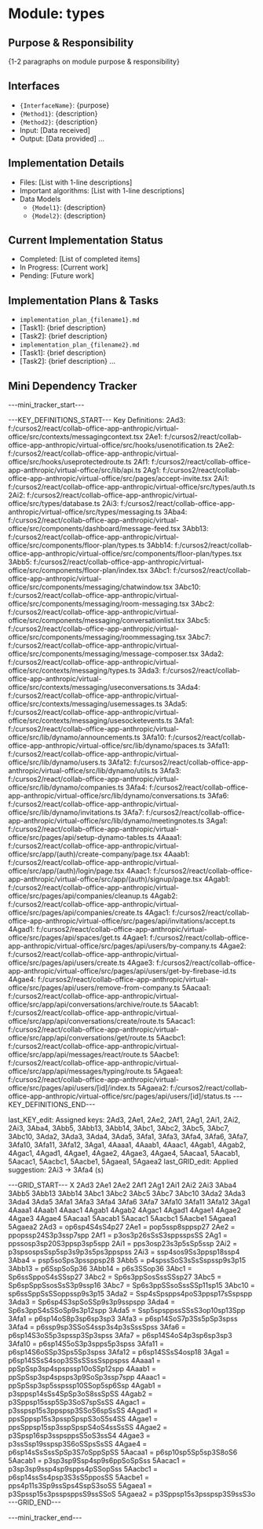 # Module: types

## Purpose & Responsibility
{1-2 paragraphs on module purpose & responsibility}

## Interfaces
* `{InterfaceName}`: {purpose}
* `{Method1}`: {description}
* `{Method2}`: {description}
* Input: [Data received]
* Output: [Data provided]
...

## Implementation Details
* Files: [List with 1-line descriptions]
* Important algorithms: [List with 1-line descriptions]
* Data Models
    * `{Model1}`: {description}
    * `{Model2}`: {description}

## Current Implementation Status
* Completed: [List of completed items]
* In Progress: [Current work]
* Pending: [Future work]

## Implementation Plans & Tasks
* `implementation_plan_{filename1}.md`
* [Task1]: {brief description}
* [Task2]: {brief description}
* `implementation_plan_{filename2}.md`
* [Task1]: {brief description}
* [Task2]: {brief description} 
...

## Mini Dependency Tracker
---mini_tracker_start---

---KEY_DEFINITIONS_START---
Key Definitions:
2Ad3: f:/cursos2/react/collab-office-app-anthropic/virtual-office/src/contexts/messagingcontext.tsx
2Ae1: f:/cursos2/react/collab-office-app-anthropic/virtual-office/src/hooks/usenotification.ts
2Ae2: f:/cursos2/react/collab-office-app-anthropic/virtual-office/src/hooks/useprotectedroute.ts
2Af1: f:/cursos2/react/collab-office-app-anthropic/virtual-office/src/lib/api.ts
2Ag1: f:/cursos2/react/collab-office-app-anthropic/virtual-office/src/pages/accept-invite.tsx
2Ai1: f:/cursos2/react/collab-office-app-anthropic/virtual-office/src/types/auth.ts
2Ai2: f:/cursos2/react/collab-office-app-anthropic/virtual-office/src/types/database.ts
2Ai3: f:/cursos2/react/collab-office-app-anthropic/virtual-office/src/types/messaging.ts
3Aba4: f:/cursos2/react/collab-office-app-anthropic/virtual-office/src/components/dashboard/message-feed.tsx
3Abb13: f:/cursos2/react/collab-office-app-anthropic/virtual-office/src/components/floor-plan/types.ts
3Abb14: f:/cursos2/react/collab-office-app-anthropic/virtual-office/src/components/floor-plan/types.tsx
3Abb5: f:/cursos2/react/collab-office-app-anthropic/virtual-office/src/components/floor-plan/index.tsx
3Abc1: f:/cursos2/react/collab-office-app-anthropic/virtual-office/src/components/messaging/chatwindow.tsx
3Abc10: f:/cursos2/react/collab-office-app-anthropic/virtual-office/src/components/messaging/room-messaging.tsx
3Abc2: f:/cursos2/react/collab-office-app-anthropic/virtual-office/src/components/messaging/conversationlist.tsx
3Abc5: f:/cursos2/react/collab-office-app-anthropic/virtual-office/src/components/messaging/roommessaging.tsx
3Abc7: f:/cursos2/react/collab-office-app-anthropic/virtual-office/src/components/messaging/message-composer.tsx
3Ada2: f:/cursos2/react/collab-office-app-anthropic/virtual-office/src/contexts/messaging/types.ts
3Ada3: f:/cursos2/react/collab-office-app-anthropic/virtual-office/src/contexts/messaging/useconversations.ts
3Ada4: f:/cursos2/react/collab-office-app-anthropic/virtual-office/src/contexts/messaging/usemessages.ts
3Ada5: f:/cursos2/react/collab-office-app-anthropic/virtual-office/src/contexts/messaging/usesocketevents.ts
3Afa1: f:/cursos2/react/collab-office-app-anthropic/virtual-office/src/lib/dynamo/announcements.ts
3Afa10: f:/cursos2/react/collab-office-app-anthropic/virtual-office/src/lib/dynamo/spaces.ts
3Afa11: f:/cursos2/react/collab-office-app-anthropic/virtual-office/src/lib/dynamo/users.ts
3Afa12: f:/cursos2/react/collab-office-app-anthropic/virtual-office/src/lib/dynamo/utils.ts
3Afa3: f:/cursos2/react/collab-office-app-anthropic/virtual-office/src/lib/dynamo/companies.ts
3Afa4: f:/cursos2/react/collab-office-app-anthropic/virtual-office/src/lib/dynamo/conversations.ts
3Afa6: f:/cursos2/react/collab-office-app-anthropic/virtual-office/src/lib/dynamo/invitations.ts
3Afa7: f:/cursos2/react/collab-office-app-anthropic/virtual-office/src/lib/dynamo/meetingnotes.ts
3Aga1: f:/cursos2/react/collab-office-app-anthropic/virtual-office/src/pages/api/setup-dynamo-tables.ts
4Aaaa1: f:/cursos2/react/collab-office-app-anthropic/virtual-office/src/app/(auth)/create-company/page.tsx
4Aaab1: f:/cursos2/react/collab-office-app-anthropic/virtual-office/src/app/(auth)/login/page.tsx
4Aaac1: f:/cursos2/react/collab-office-app-anthropic/virtual-office/src/app/(auth)/signup/page.tsx
4Agab1: f:/cursos2/react/collab-office-app-anthropic/virtual-office/src/pages/api/companies/cleanup.ts
4Agab2: f:/cursos2/react/collab-office-app-anthropic/virtual-office/src/pages/api/companies/create.ts
4Agac1: f:/cursos2/react/collab-office-app-anthropic/virtual-office/src/pages/api/invitations/accept.ts
4Agad1: f:/cursos2/react/collab-office-app-anthropic/virtual-office/src/pages/api/spaces/get.ts
4Agae1: f:/cursos2/react/collab-office-app-anthropic/virtual-office/src/pages/api/users/by-company.ts
4Agae2: f:/cursos2/react/collab-office-app-anthropic/virtual-office/src/pages/api/users/create.ts
4Agae3: f:/cursos2/react/collab-office-app-anthropic/virtual-office/src/pages/api/users/get-by-firebase-id.ts
4Agae4: f:/cursos2/react/collab-office-app-anthropic/virtual-office/src/pages/api/users/remove-from-company.ts
5Aacaa1: f:/cursos2/react/collab-office-app-anthropic/virtual-office/src/app/api/conversations/archive/route.ts
5Aacab1: f:/cursos2/react/collab-office-app-anthropic/virtual-office/src/app/api/conversations/create/route.ts
5Aacac1: f:/cursos2/react/collab-office-app-anthropic/virtual-office/src/app/api/conversations/get/route.ts
5Aacbc1: f:/cursos2/react/collab-office-app-anthropic/virtual-office/src/app/api/messages/react/route.ts
5Aacbe1: f:/cursos2/react/collab-office-app-anthropic/virtual-office/src/app/api/messages/typing/route.ts
5Agaea1: f:/cursos2/react/collab-office-app-anthropic/virtual-office/src/pages/api/users/[id]/index.ts
5Agaea2: f:/cursos2/react/collab-office-app-anthropic/virtual-office/src/pages/api/users/[id]/status.ts
---KEY_DEFINITIONS_END---

last_KEY_edit: Assigned keys: 2Ad3, 2Ae1, 2Ae2, 2Af1, 2Ag1, 2Ai1, 2Ai2, 2Ai3, 3Aba4, 3Abb5, 3Abb13, 3Abb14, 3Abc1, 3Abc2, 3Abc5, 3Abc7, 3Abc10, 3Ada2, 3Ada3, 3Ada4, 3Ada5, 3Afa1, 3Afa3, 3Afa4, 3Afa6, 3Afa7, 3Afa10, 3Afa11, 3Afa12, 3Aga1, 4Aaaa1, 4Aaab1, 4Aaac1, 4Agab1, 4Agab2, 4Agac1, 4Agad1, 4Agae1, 4Agae2, 4Agae3, 4Agae4, 5Aacaa1, 5Aacab1, 5Aacac1, 5Aacbc1, 5Aacbe1, 5Agaea1, 5Agaea2
last_GRID_edit: Applied suggestion: 2Ai3 -> 3Afa4 (s)

---GRID_START---
X 2Ad3 2Ae1 2Ae2 2Af1 2Ag1 2Ai1 2Ai2 2Ai3 3Aba4 3Abb5 3Abb13 3Abb14 3Abc1 3Abc2 3Abc5 3Abc7 3Abc10 3Ada2 3Ada3 3Ada4 3Ada5 3Afa1 3Afa3 3Afa4 3Afa6 3Afa7 3Afa10 3Afa11 3Afa12 3Aga1 4Aaaa1 4Aaab1 4Aaac1 4Agab1 4Agab2 4Agac1 4Agad1 4Agae1 4Agae2 4Agae3 4Agae4 5Aacaa1 5Aacab1 5Aacac1 5Aacbc1 5Aacbe1 5Agaea1 5Agaea2
2Ad3 = op6sp4S4sS4p27
2Ae1 = pop5ssp8sppsp27
2Ae2 = ppopssp24S3p3ssp7spp
2Af1 = p3os3p26sSsS3sppsspsSS
2Ag1 = ppssosp3sp20S3ppsp3sp5spp
2Ai1 = pps3osp23s3p5sSp5ssp
2Ai2 = p3spsospsSsp5sp3s9p3s5ps3ppspss
2Ai3 = ssp4sos9Ss3ppsp18ssp4
3Aba4 = psp5soSps3pssppsp28
3Abb5 = p4spssSoS3sSsSspssp9s3p15
3Abb13 = p6SspSoSp36
3Abb14 = p6s3SSop36
3Abc1 = Sp6ssSppoS4sSSsp27
3Abc2 = Sp6s3ppSosSssSSsp27
3Abc5 = Sp6spSppSsosSsS3p9ssp16
3Abc7 = Sp6s3ppSSsoSssSSp11sp15
3Abc10 = sp6ssSppSsSSoppssp9s3p15
3Ada2 = Ssp4sSpspps4poS3ppsp17sSspspp
3Ada3 = Sp6sp4S3spSoSSp9s3p9sspspp
3Ada4 = Sp6s3ppS4sSSoSp9s3p12spp
3Ada5 = Ssp5spsppssSSsS3op10sp13Spp
3Afa1 = p6sp14oS8p3sp6sp3sp3
3Afa3 = p6sp14SoS7p3Ss5pSp3spss
3Afa4 = p6ssp9sp3SSoS4ssp3s4p3sSssSpss
3Afa6 = p6sp14S3oS5p3spssp3Sp3spss
3Afa7 = p6sp14S4oS4p3sp6sp3sp3
3Afa10 = p6sp14S5oS3p3spps5p3spss
3Afa11 = p6sp14S6oSSp3Sps5Sp3spss
3Afa12 = p6sp14SSsS4osp18
3Aga1 = p6sp14SSsS4sop3SSsSSssSsppspss
4Aaaa1 = ppSpSsp3sp4spspssp10oSSp12spp
4Aaab1 = ppSpSsp3sp4spsps3p9SoSp3ssp7spp
4Aaac1 = ppSpSsp3sp5sspssp10SSop5sp6Ssp
4Agab1 = p3sppsp14sSs4SpSp3oS8ssSpSS
4Agab2 = p3Sppsp15ssp5Sp3SoS7spSsSS
4Agac1 = p3sspsp15s3ppspsp3SSoS6spSsSS
4Agad1 = ppsSppsp15s3psspSpspS3oS5s4SS
4Agae1 = ppsSppsp15sp3sspSpspS4oS4ssSsSS
4Agae2 = p3Spsp16sp3sspsppsS5oS3ssS4
4Agae3 = p3ssSsp19sspsp3S6oSSpsSsSS
4Agae4 = p6sp14sSsSssSpSp3S7oSppSpSS
5Aacaa1 = p6sp10sp5Sp5sp3S8oS6
5Aacab1 = p3sp3sp9Ssp4sp9s6ppSoSpSss
5Aacac1 = p3sp3sp9ssp4sp9spps4pSSopSss
5Aacbc1 = p6sp14ssSs4psp3S3sS5pposSS
5Aacbe1 = pps4p11s3Sp9ssSps4SspS3soSS
5Agaea1 = p3Spssp15s3psspsppsS9ssSSoS
5Agaea2 = p3Sppsp15s3psspsp3S9ssS3o
---GRID_END---

---mini_tracker_end---
